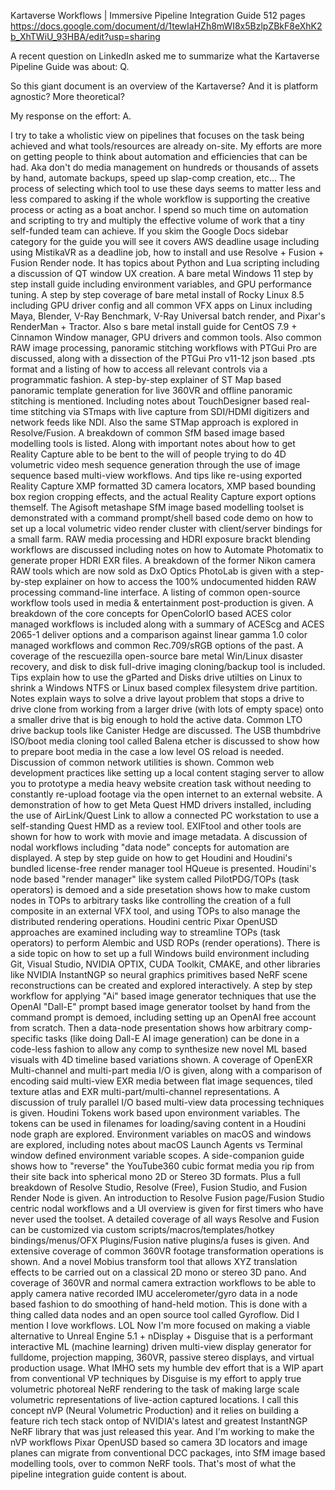 Kartaverse Workflows | Immersive Pipeline Integration Guide 512 pages https://docs.google.com/document/d/1tewIaHZh8mWI8x5BzlpZBkF8eXhK2b_XhTWiU_93HBA/edit?usp=sharing 

A recent question on LinkedIn asked me to summarize what the Kartaverse Pipeline Guide was about: Q. 

So this giant document is an overview of the Kartaverse? And it is platform agnostic? More theoretical? 

My response on the effort: A.

I try to take a wholistic view on pipelines that focuses on the task being achieved and what tools/resources are already on-site. My efforts are more on getting people to think about automation and efficiencies that can be had. Aka don't do media management on hundreds or thousands of assets by hand, automate backups, speed up slap-comp creation, etc... The process of selecting which tool to use these days seems to matter less and less compared to asking if the whole workflow is supporting the creative process or acting as a boat anchor. I spend so much time on automation and scripting to try and multiply the effective volume of work that a tiny self-funded team can achieve. If you skim the Google Docs sidebar category for the guide you will see it covers AWS deadline usage including using MistikaVR as a deadline job, how to install and use Resolve + Fusion + Fusion Render node. It has topics about Python and Lua scripting including a discussion of QT window UX creation. A bare metal Windows 11 step by step install guide including environment variables, and GPU performance tuning. A step by step coverage of bare metal install of Rocky Linux 8.5 including GPU driver config and all common VFX apps on Linux including Maya, Blender, V-Ray Benchmark, V-Ray Universal batch render, and Pixar's RenderMan + Tractor. Also s bare metal install guide for CentOS 7.9 + Cinnamon Window manager, GPU drivers and common tools. Also common RAW image processing, panoramic stitching workflows with PTGui Pro are discussed, along with a dissection of the PTGui Pro v11-12 json based .pts format and a listing of how to access all relevant controls via a programmatic fashion. A step-by-step explainer of ST Map based panoramic template generation for live 360VR and offline panoramic stitching is mentioned. Including notes about TouchDesigner based real-time stitching via STmaps with live capture from SDI/HDMI digitizers and network feeds like NDI. Also the same STMap approach is explored in Resolve/Fusion. A breakdown of common SfM based image based modelling tools is listed. Along with important notes about how to get Reality Capture able to be bent to the will of people trying to do 4D volumetric video mesh sequence generation through the use of image sequence based multi-view workflows. And tips like re-using exported Reality Capture XMP formatted 3D camera locators, XMP based bounding box region cropping effects, and the actual Reality Capture export options themself. The Agisoft metashape SfM image based modelling toolset is demonstrated with a command prompt/shell based code demo on how to set up a local volumetric video render cluster with client/server bindings for a small farm. RAW media processing and HDRI exposure brackt blending workflows are discussed including notes on how to Automate Photomatix to generate proper HDRI EXR files. A breakdown of the former Nikon camera RAW tools which are now sold as DxO Optics PhotoLab is given with a step-by-step explainer on how to access the 100% undocumented hidden RAW processing command-line interface. A listing of common open-source workflow tools used in media & entertainment post-production is given. A breakdown of the core concepts for OpenColorIO based ACES color managed workflows is included along with a summary of ACEScg and ACES 2065-1 deliver options and a comparison against linear gamma 1.0 color managed workflows and common Rec.709/sRGB options of the past. A coverage of the rescuezilla open-source bare metal Win/Linux disaster recovery, and disk to disk full-drive imaging cloning/backup tool is included. Tips explain how to use the gParted and Disks drive utilties on Linux to shrink a Windows NTFS or Linux based complex filesystem drive partition. Notes explain ways to solve a drive layout problem that stops a drive to drive clone from working from a larger drive (with lots of empty space) onto a smaller drive that is big enough to hold the active data. Common LTO drive backup tools like Canister Hedge are discussed. The USB thumbdrive ISO/boot media cloning tool called Balena etcher is discussed to show how to prepare boot media in the case a low level OS reload is needed. Discussion of common network utilities is shown. Common web development practices like setting up a local content staging server to allow you to prototype a media heavy website creation task without needing to constantly re-upload footage via the open internet to an external website. A demonstration of how to get Meta Quest HMD drivers installed, including the use of AirLink/Quest Link to allow a connected PC workstation to use a self-standing Quest HMD as a review tool. EXIFtool and other tools are shown for how to work with movie and image metadata. A discussion of nodal workflows including "data node" concepts for automation are displayed. A step by step guide on how to get Houdini and Houdini's bundled license-free render manager tool HQueue is presented. Houdini's node based "render manager" like system called PilotPDG/TOPs (task operators) is demoed and a side presetation shows how to make custom nodes in TOPs to arbitrary tasks like controlling the creation of a full composite in an external VFX tool, and using TOPs to also manage the distributed rendering operations. Houdini centric Pixar OpenUSD approaches are examined including way to streamline TOPs (task operators) to perform Alembic and USD ROPs (render operations). There is a side topic on how to set up a full Windows build environment including Git, Visual Studio, NVIDIA OPTIX, CUDA Toolkit, CMAKE, and other libraries like NVIDIA InstantNGP so neural graphics primitives based NeRF scene reconstructions can be created and explored interactively. A step by step workflow for applying "Ai" based image generator techniques that use the OpenAI "Dall-E" prompt based image generator toolset by hand from the command prompt is demoed, including setting up an OpenAI free account from scratch. Then a data-node presentation shows how arbitrary comp-specific tasks (like doing Dall-E AI image generation) can be done in a code-less fashion to allow any comp to synthesize new novel ML based visuals with 4D timeline based variations shown. A coverage of OpenEXR Multi-channel and multi-part media I/O is given, along with a comparison of encoding said multi-view EXR media between flat image sequences, tiled texture atlas and EXR multi-part/multi-channel representations. A discussion of truly parallel I/O based multi-view data processing techniques is given. Houdini Tokens work based upon environment variables. The tokens can be used in filenames for loading/saving content in a Houdini node graph are explored. Environment variables on macOS and windows are explored, including notes about macOS Launch Agents vs Terminal window defined environment variable scopes. A side-companion guide shows how to "reverse" the YouTube360 cubic format media you rip from their site back into spherical mono 2D or Stereo 3D formats. Plus a full breakdown of Resolve Studio, Resolve (Free), Fusion Studio, and Fusion Render Node is given. An introduction to Resolve Fusion page/Fusion Studio centric nodal workflows and a UI overview is given for first timers who have never used the toolset. A detailed coverage of all ways Resolve and Fusion can be customized via custom scripts/macros/templates/hotkey bindings/menus/OFX Plugins/Fusion native plugins/a fuses is given. And extensive coverage of common 360VR footage transformation operations is shown. And a novel Mobius transform tool that allows XYZ translation effects to be carried out on a classical 2D mono or stereo 3D pano. And coverage of 360VR and normal camera extraction workflows to be able to apply camera native recorded IMU accelerometer/gyro data in a node based fashion to do smoothing of hand-held motion. This is done with a thing called data nodes and an open source tool called Gyroflow. Did I mention I love workflows. LOL Now I'm more focused on making a viable alternative to Unreal Engine 5.1 + nDisplay + Disguise that is a performant interactive ML (machine learning) driven multi-view display generator for fulldome, projection mapping, 360VR, passive stereo displays, and virtual production usage. What IMHO sets my humble dev effort that is a WIP apart from conventional VP techniques by Disguise is my effort to apply true volumetric photoreal NeRF rendering to the task of making large scale volumetric representations of live-action captured locations. I call this concept nVP (Neural Volumetric Production) and it relies on building a feature rich tech stack ontop of NVIDIA's latest and greatest InstantNGP NeRF library that was just released this year. And I'm working to make the nVP workflows Pixar OpenUSD based so camera 3D locators and image planes can migrate from conventional DCC packages, into SfM image based modelling tools, over to common NeRF tools. That's most of what the pipeline integration guide content is about.